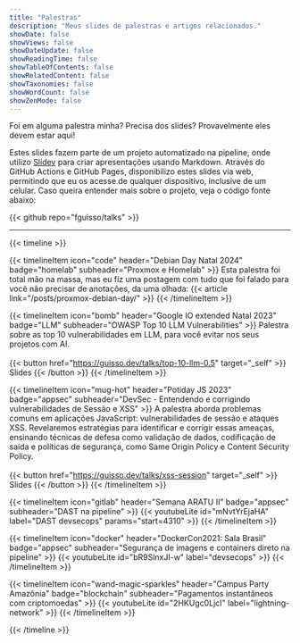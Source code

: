 ```yaml
---
title: "Palestras"
description: "Meus slides de palestras e artigos relacionados."
showDate: false
showViews: false
showDateUpdate: false
showReadingTime: false
showTableOfContents: false
showRelatedContent: false
showTaxonomies: false
showWordCount: false
showZenMode: false
---
```


Foi em alguma palestra minha? Precisa dos slides? Provavelmente eles devem estar aqui!

Estes slides fazem parte de um projeto automatizado na pipeline, onde utilizo [Slidev](https://sli.dev) para criar apresentações usando Markdown. Através do GitHub Actions e GitHub Pages, disponibilizo estes slides via web, permitindo que eu os acesse de qualquer dispositivo, inclusive de um celular. Caso queira entender mais sobre o projeto, veja o código fonte abaixo:


{{< github repo="fguisso/talks" >}}


---
{{< timeline >}}

{{< timelineItem icon="code" header="Debian Day Natal 2024" badge="homelab" subheader="Proxmox e Homelab" >}}
Esta palestra foi total mão na massa, mas eu fiz uma postagem com tudo que foi falado para você não precisar de anotações, da uma olhada:
{{< article link="/posts/proxmox-debian-day/" >}}
{{< /timelineItem >}}


{{< timelineItem icon="bomb" header="Google IO extended Natal 2023" badge="LLM" subheader="OWASP Top 10 LLM Vulnerabilities" >}}
Palestra sobre as top 10 vulnerabilidades em LLM, para você evitar nos seus projetos com AI.
</br>
</br>
{{< button href="https://guisso.dev/talks/top-10-llm-0.5" target="_self" >}}
Slides
{{< /button >}}
{{< /timelineItem >}}

{{< timelineItem icon="mug-hot" header="Potiday JS 2023" badge="appsec" subheader="DevSec - Entendendo e corrigindo vulnerabilidades de Sessão e XSS" >}}
A palestra aborda problemas comuns em aplicações JavaScript: vulnerabilidades de sessão e ataques XSS. Revelaremos estratégias para identificar e corrigir essas ameaças, ensinando técnicas de defesa como validação de dados, codificação de saída e políticas de segurança, como Same Origin Policy e Content Security Policy.
</br>
</br>
{{< button href="https://guisso.dev/talks/xss-session" target="_self" >}}
Slides
{{< /button >}}
{{< /timelineItem >}}

{{< timelineItem icon="gitlab" header="Semana ARATU II" badge="appsec" subheader="DAST na pipeline" >}}
{{< youtubeLite id="mNvtYrEjaHA" label="DAST devsecops" params="start=4310" >}}
{{< /timelineItem >}}

{{< timelineItem icon="docker" header="DockerCon2021: Sala Brasil" badge="appsec" subheader="Segurança de imagens e containers direto na pipeline" >}}
{{< youtubeLite id="bR9SlnxJI-w" label="devsecops" >}}
{{< /timelineItem >}}

{{< timelineItem icon="wand-magic-sparkles" header="Campus Party Amazônia" badge="blockchain" subheader="Pagamentos instantâneos com criptomoedas" >}}
{{< youtubeLite id="2HKUgc0LjcI" label="lightning-network" >}}
{{< /timelineItem >}}

{{< /timeline >}}
